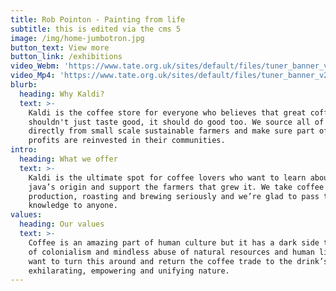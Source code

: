 ```yaml
---
title: Rob Pointon - Painting from life
subtitle: this is edited via the cms 5
image: /img/home-jumbotron.jpg
button_text: View more
button_link: /exhibitions
video_Webm: 'https://www.tate.org.uk/sites/default/files/tuner_banner_v2.webm'
video_Mp4: 'https://www.tate.org.uk/sites/default/files/tuner_banner_v2.mv4'
blurb:
  heading: Why Kaldi?
  text: >-
    Kaldi is the coffee store for everyone who believes that great coffee
    shouldn't just taste good, it should do good too. We source all of our beans
    directly from small scale sustainable farmers and make sure part of the
    profits are reinvested in their communities.
intro:
  heading: What we offer
  text: >-
    Kaldi is the ultimate spot for coffee lovers who want to learn about their
    java’s origin and support the farmers that grew it. We take coffee
    production, roasting and brewing seriously and we’re glad to pass that
    knowledge to anyone.
values:
  heading: Our values
  text: >-
    Coffee is an amazing part of human culture but it has a dark side too – one
    of colonialism and mindless abuse of natural resources and human lives. We
    want to turn this around and return the coffee trade to the drink’s
    exhilarating, empowering and unifying nature.
---
```


